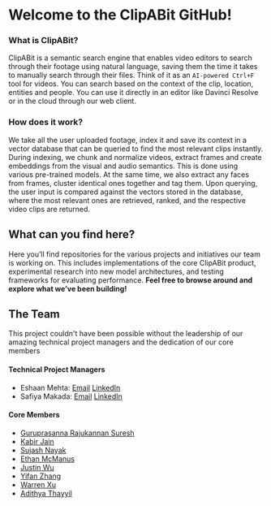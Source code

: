 # Welcome to the ClipABit GitHub!

### What is ClipABit?
ClipABit is a semantic search engine that enables video editors to search through their footage using natural language, saving them the time it takes to manually search through their files. Think of it as an ```AI-powered Ctrl+F``` tool for videos. You can search based on the context of the clip, location, entities and people. You can use it directly in an editor like Davinci Resolve or in the cloud through our web client.

### How does it work?
We take all the user uploaded footage, index it and save its context in a vector database that can be queried to find the most relevant clips instantly. During indexing, we chunk and normalize videos, extract frames and create embeddings from the visual and audio semantics. This is done using various pre-trained models. At the same time, we also extract any faces from frames, cluster identical ones together and tag them. Upon querying, the user input is compared against the vectors stored in the database, where the most relevant ones are retrieved, ranked, and the respective video clips are returned. 

## What can you find here?
Here you’ll find repositories for the various projects and initiatives our team is working on. This includes implementations of the core ClipABit product, experimental research into new model architectures, and testing frameworks for evaluating performance. **Feel free to browse around and explore what we’ve been building!**

## The Team
This project couldn't have been possible without the leadership of our amazing technical project managers and the dedication of our core members

#### Technical Project Managers
- Eshaan Mehta: [Email](mailto:e3mehta@uwaterloo.ca) [LinkedIn](https://www.linkedin.com/in/eshaan-mehta-136a6924b/)
- Safiya Makada: [Email](mailto:smakada@uwaterloo.ca) [LinkedIn](https://www.linkedin.com/in/safiya-makada/)

#### Core Members
- [Guruprasanna Rajukannan Suresh](https://www.linkedin.com/in/guruprasanna-rajukannan-suresh/)
- [Kabir Jain](https://www.linkedin.com/in/kabirjain25/)
- [Sujash Nayak](https://www.linkedin.com/in/sujash-nayak/)
- [Ethan McManus](https://www.linkedin.com/in/ethan-mcmanus-302512302/)
- [Justin Wu](https://www.linkedin.com/in/justin-wu-171481162/)
- [Yifan Zhang]()
- [Warren Xu](https://www.linkedin.com/in/warren-xu/)
- [Adithya Thayyil](https://www.linkedin.com/in/adithayyil/)
